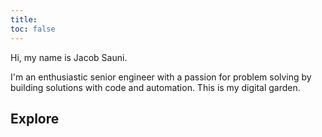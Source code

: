 ```yaml
---
title: 
toc: false
---
```


Hi, my name is Jacob Sauni.

I'm an enthusiastic senior engineer with a passion for problem solving by building solutions with code and automation. This is my digital garden.

## Explore


